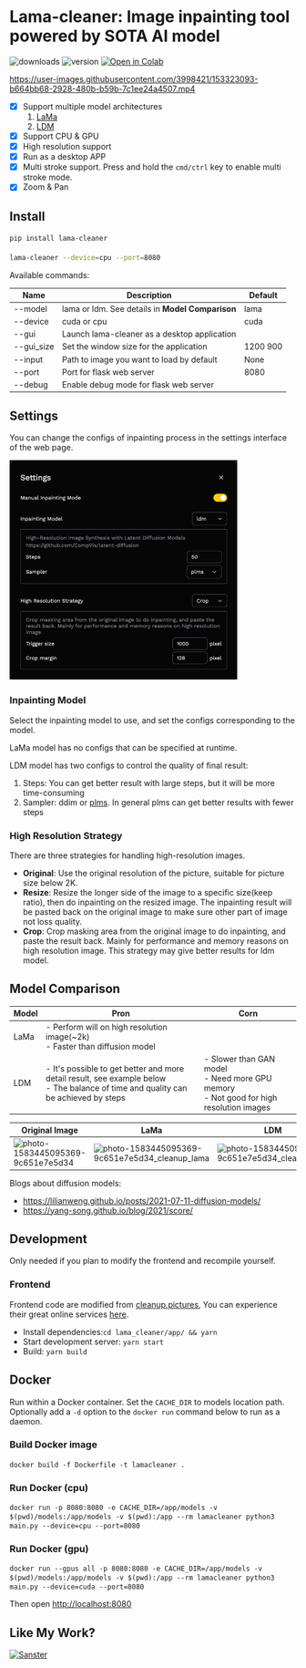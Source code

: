 # Lama-cleaner: Image inpainting tool powered by SOTA AI model

![downloads](https://img.shields.io/pypi/dm/lama-cleaner)
![version](https://img.shields.io/pypi/v/lama-cleaner)
<a href="https://colab.research.google.com/drive/1e3ZkAJxvkK3uzaTGu91N9TvI_Mahs0Wb?usp=sharing" target="_parent"><img src="https://colab.research.google.com/assets/colab-badge.svg" alt="Open in Colab"/></a>


https://user-images.githubusercontent.com/3998421/153323093-b664bb68-2928-480b-b59b-7c1ee24a4507.mp4

- [x] Support multiple model architectures
  1. [LaMa](https://github.com/saic-mdal/lama)
  1. [LDM](https://github.com/CompVis/latent-diffusion)
- [x] Support CPU & GPU
- [x] High resolution support
- [x] Run as a desktop APP
- [x] Multi stroke support. Press and hold the `cmd/ctrl` key to enable multi stroke mode.
- [x] Zoom & Pan

## Install

```bash
pip install lama-cleaner

lama-cleaner --device=cpu --port=8080
```

Available commands:

| Name       | Description                                      | Default  |
| ---------- | ------------------------------------------------ | -------- |
| --model    | lama or ldm. See details in **Model Comparison** | lama     |
| --device   | cuda or cpu                                      | cuda     |
| --gui      | Launch lama-cleaner as a desktop application     |          |
| --gui_size | Set the window size for the application          | 1200 900 |
| --input    | Path to image you want to load by default        | None     |
| --port     | Port for flask web server                        | 8080     |
| --debug    | Enable debug mode for flask web server           |          |

## Settings

You can change the configs of inpainting process in the settings interface of the web page.

<img src="./assets/settings.png" width="400px">

###  Inpainting Model

Select the inpainting model to use, and set the configs corresponding to the model.

LaMa model has no configs that can be specified at runtime. 

LDM model has two configs to control the quality of final result:
1. Steps: You can get better result with large steps, but it will be more time-consuming
2. Sampler: ddim or [plms](https://arxiv.org/abs/2202.09778). In general plms can get better results with fewer steps


### High Resolution Strategy

There are three strategies for handling high-resolution images.

- **Original**: Use the original resolution of the picture, suitable for picture size below 2K.
- **Resize**: Resize the longer side of the image to a specific size(keep ratio), then do inpainting on the resized image. 
The inpainting result will be pasted back on the original image to make sure other part of image not loss quality.
- **Crop**: Crop masking area from the original image to do inpainting, and paste the result back.
Mainly for performance and memory reasons on high resolution image. This strategy may give better results for ldm model.


## Model Comparison

| Model | Pron                                                                                                                                    | Corn                                                                                           |
|-------|-----------------------------------------------------------------------------------------------------------------------------------------|------------------------------------------------------------------------------------------------|
| LaMa  | - Perform will on high resolution image(~2k)<br/> - Faster than diffusion model                                                         |                                                                                                |
| LDM   | - It's possible to get better and more detail result, see example below<br/> - The balance of time and quality can be achieved by steps | - Slower than GAN model<br/> - Need more GPU memory<br/> - Not good for high resolution images |

| Original Image                                                                                                                            | LaMa                                                                                                                                                   | LDM                                                                                                                                                   |
| ----------------------------------------------------------------------------------------------------------------------------------------- | ------------------------------------------------------------------------------------------------------------------------------------------------------ | ----------------------------------------------------------------------------------------------------------------------------------------------------- |
| ![photo-1583445095369-9c651e7e5d34](https://user-images.githubusercontent.com/3998421/156923525-d6afdec3-7b98-403f-ad20-88ebc6eb8d6d.jpg) | ![photo-1583445095369-9c651e7e5d34_cleanup_lama](https://user-images.githubusercontent.com/3998421/156923620-a40cc066-fd4a-4d85-a29f-6458711d1247.png) | ![photo-1583445095369-9c651e7e5d34_cleanup_ldm](https://user-images.githubusercontent.com/3998421/156923652-0d06c8c8-33ad-4a42-a717-9c99f3268933.png) |

Blogs about diffusion models:

- https://lilianweng.github.io/posts/2021-07-11-diffusion-models/
- https://yang-song.github.io/blog/2021/score/

## Development

Only needed if you plan to modify the frontend and recompile yourself.

### Frontend

Frontend code are modified from [cleanup.pictures](https://github.com/initml/cleanup.pictures), You can experience their
great online services [here](https://cleanup.pictures/).

- Install dependencies:`cd lama_cleaner/app/ && yarn`
- Start development server: `yarn start`
- Build: `yarn build`

## Docker

Run within a Docker container. Set the `CACHE_DIR` to models location path. Optionally add a `-d` option to
the `docker run` command below to run as a daemon.

### Build Docker image

```
docker build -f Dockerfile -t lamacleaner .
```

### Run Docker (cpu)

```
docker run -p 8080:8080 -e CACHE_DIR=/app/models -v  $(pwd)/models:/app/models -v $(pwd):/app --rm lamacleaner python3 main.py --device=cpu --port=8080
```

### Run Docker (gpu)

```
docker run --gpus all -p 8080:8080 -e CACHE_DIR=/app/models -v $(pwd)/models:/app/models -v $(pwd):/app --rm lamacleaner python3 main.py --device=cuda --port=8080
```

Then open [http://localhost:8080](http://localhost:8080)

## Like My Work?

<a href="https://www.buymeacoffee.com/Sanster"> 
  <img height="50em" src="https://cdn.buymeacoffee.com/buttons/v2/default-blue.png" alt="Sanster" />
</a>
